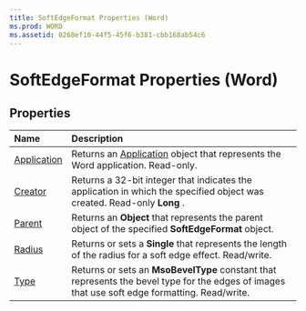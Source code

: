```yaml
---
title: SoftEdgeFormat Properties (Word)
ms.prod: WORD
ms.assetid: 0268ef10-44f5-45f6-b381-cbb168ab54c6
---
```



# SoftEdgeFormat Properties (Word)

## Properties



|**Name**|**Description**|
|:-----|:-----|
|[Application](softedgeformat-application-property-word.md)|Returns an [Application](application-object-word.md) object that represents the Word application. Read-only.|
|[Creator](softedgeformat-creator-property-word.md)|Returns a 32-bit integer that indicates the application in which the specified object was created. Read-only  **Long** .|
|[Parent](softedgeformat-parent-property-word.md)|Returns an  **Object** that represents the parent object of the specified **SoftEdgeFormat** object.|
|[Radius](softedgeformat-radius-property-word.md)|Returns or sets a  **Single** that represents the length of the radius for a soft edge effect. Read/write.|
|[Type](softedgeformat-type-property-word.md)|Returns or sets an  **MsoBevelType** constant that represents the bevel type for the edges of images that use soft edge formatting. Read/write.|

